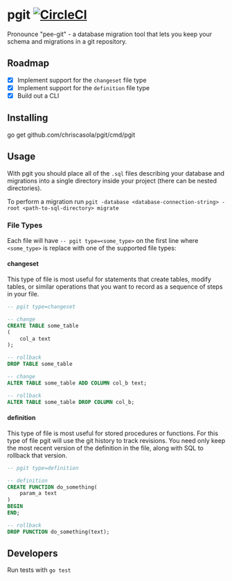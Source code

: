 # pgit [![CircleCI](https://circleci.com/gh/chriscasola/pgit.svg?style=svg)](https://circleci.com/gh/chriscasola/pgit)

Pronounce "pee-git" - a database migration tool that lets you keep your schema and migrations in a git repository.

## Roadmap
- [x] Implement support for the `changeset` file type
- [x] Implement support for the `definition` file type
- [x] Build out a CLI

## Installing

go get github.com/chriscasola/pgit/cmd/pgit

## Usage 

With pgit you should place all of the `.sql` files describing your database and migrations into a single directory
inside your project (there can be nested directories).

To perform a migration run `pgit -database <database-connection-string> -root <path-to-sql-directory> migrate`

### File Types

Each file will have `-- pgit type=<some_type>` on the first line where `<some_type>` is replace with one of the
supported file types:

#### changeset

This type of file is most useful for statements that create tables, modify tables, or similar operations that you want to record as a sequence of steps in your file.

```SQL
-- pgit type=changeset

-- change
CREATE TABLE some_table
(
    col_a text
);

-- rollback
DROP TABLE some_table

-- change
ALTER TABLE some_table ADD COLUMN col_b text;

-- rollback
ALTER TABLE some_table DROP COLUMN col_b;
```

#### definition

This type of file is most useful for stored procedures or functions. For this type of file pgit will use the git history to track revisions. You need only keep the most recent version of the definition in the file, along with SQL to rollback that version.

```SQL
-- pgit type=definition

-- definition
CREATE FUNCTION do_something(
    param_a text
)
BEGIN
END;

-- rollback
DROP FUNCTION do_something(text);
```

## Developers

Run tests with `go test`
